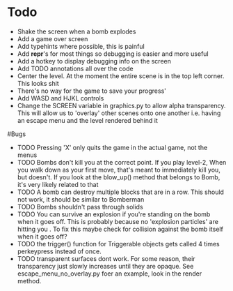 # Todo
- Shake the screen when a bomb explodes
- Add a game over screen
- Add typehints where possible, this is painful
- Add __repr__'s for most things so debugging is easier and more useful
- Add a hotkey to display debugging info on the screen
- Add TODO annotations all over the code
- Center the level. At the moment the entire scene is in the top left corner.  This looks shit
- There's no way for the game to save your progress'
- Add WASD and HJKL controls
- Change the SCREEN variable in graphics.py to allow alpha transparency.
  This will allow us to 'overlay' other scenes onto one another i.e.
  having an escape menu and the level rendered behind it

#Bugs
- TODO Pressing 'X' only quits the game in the actual game, not the menus
- TODO Bombs don't kill you at the correct point. If you play level-2, When you walk down as your first move, that's meant to immediately kill you, but doesn't.
If you look at the blow_up() method that belongs to Bomb, it's very likely related to that
- TODO A bomb can destroy multiple blocks that are in a row. This should not work, it should be similar to Bomberman
- TODO Bombs shouldn't pass through solids
- TODO You can survive an explosion if you're standing on the bomb when it goes off. This is probably because no 'explosion particles' are hitting you . To fix this maybe check for collision against the bomb itself when it goes off? 
- TODO the trigger() function for Triggerable objects gets called 4 times perkeypress instead of once.
- TODO transparent surfaces dont work. For some reason, their transparency
  just slowly increases until they are opaque. See escape_menu_no_overlay.py foer an example, look in the render method.
